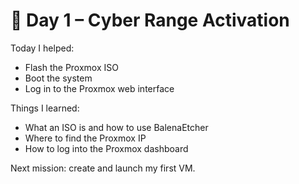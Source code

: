 # 🚀 Day 1 – Cyber Range Activation

Today I helped:

- Flash the Proxmox ISO
- Boot the system
- Log in to the Proxmox web interface

Things I learned:
- What an ISO is and how to use BalenaEtcher
- Where to find the Proxmox IP
- How to log into the Proxmox dashboard

Next mission: create and launch my first VM.

